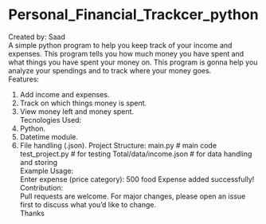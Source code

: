 # Personal_Financial_Trackcer_python
Created by: Saad<br>
A simple python program to help you keep track of your income and expenses. This program tells you how much money you have spent and what things you have spent your money on. This program is gonna help you analyze your spendings and to track where your money goes.<br>
<h>Features</h>:
1. Add income and expenses.
2. Track on which things money is spent.
3. View money left and money spent.<br>
<h>Tecnologies Used</h>:
1. Python.
2. Datetime module.
3. File handling (.json).
<h>Project Structure</h>:
main.py # main code
test_project.py # for testing
Total/data/income.json # for data handling and storing<br>
<h>Example Usage</h>:<br>
Enter expense (price category): 500 food
Expense added successfully!
<h>Contribution</h>:<br>
Pull requests are welcome. For major changes, please open an issue first to discuss what you’d like to change.<br>
Thanks